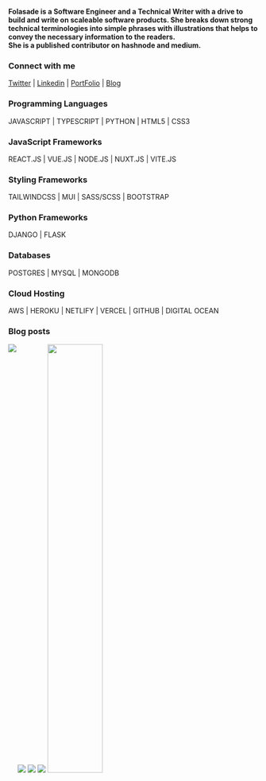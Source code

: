 <p> <b>Folasade is a Software Engineer and a Technical Writer with a drive to build and write on scaleable software products. She breaks down strong technical terminologies into simple phrases with illustrations that helps to convey the necessary information to the readers. </br>She is a published contributor on hashnode and medium. </b></p>

### Connect with me
<a href="www.twitter.com/shaade_dev">Twitter</a> | <a href="www.linkedin.com/in/folasadeogunmuyiwa">Linkedin</a> | <a href="#">PortFolio</a> | <a href="#">Blog</a>

### Programming Languages 
JAVASCRIPT | TYPESCRIPT | PYTHON | HTML5 | CSS3

### JavaScript Frameworks
REACT.JS | VUE.JS | NODE.JS | NUXT.JS | VITE.JS
</br>
### Styling Frameworks
TAILWINDCSS | MUI | SASS/SCSS | BOOTSTRAP
</br>
### Python Frameworks
DJANGO | FLASK

### Databases
POSTGRES | MYSQL | MONGODB

### Cloud Hosting
AWS | HEROKU | NETLIFY | VERCEL | GITHUB | DIGITAL OCEAN

### Blog posts
<img src="https://img.shields.io/badge/dev.to-0A0A0A?style=for-the-badge&logo=dev.to&logoColor=white"/>
<img src="https://img.shields.io/badge/Hashnode-2962FF?style=for-the-badge&logo=hashnode&logoColor=white"/>
<img src="https://img.shields.io/badge/Medium-12100E?style=for-the-badge&logo=medium&logoColor=white"/>


<img align="left" src="https://github-readme-stats.vercel.app/api?username=Shadeniola&show_icons=true&theme=radical"/>
<img width="47%" src="https://github-readme-stats.vercel.app/api/top-langs/?username=Shadeniola&layout=compact"/>
